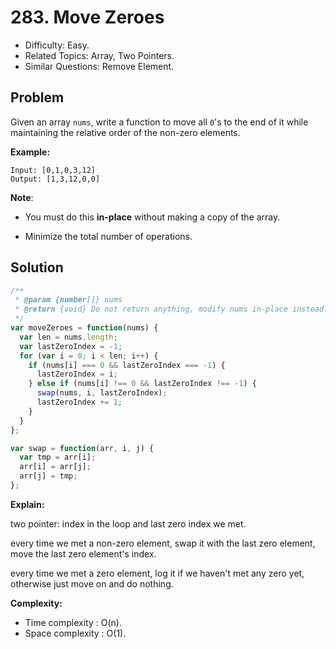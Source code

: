 # 283. Move Zeroes

- Difficulty: Easy.
- Related Topics: Array, Two Pointers.
- Similar Questions: Remove Element.

## Problem

Given an array ```nums```, write a function to move all ```0```'s to the end of it while maintaining the relative order of the non-zero elements.

**Example:**

```
Input: [0,1,0,3,12]
Output: [1,3,12,0,0]
```

**Note**:


	
- You must do this **in-place** without making a copy of the array.
	
- Minimize the total number of operations.


## Solution

```javascript
/**
 * @param {number[]} nums
 * @return {void} Do not return anything, modify nums in-place instead.
 */
var moveZeroes = function(nums) {
  var len = nums.length;
  var lastZeroIndex = -1;
  for (var i = 0; i < len; i++) {
    if (nums[i] === 0 && lastZeroIndex === -1) {
      lastZeroIndex = i;
    } else if (nums[i] !== 0 && lastZeroIndex !== -1) {
      swap(nums, i, lastZeroIndex);
      lastZeroIndex += 1;
    }
  }
};

var swap = function(arr, i, j) {
  var tmp = arr[i];
  arr[i] = arr[j];
  arr[j] = tmp;
};
```

**Explain:**

two pointer: index in the loop and last zero index we met.

every time we met a non-zero element, swap it with the last zero element, move the last zero element's index.

every time we met a zero element, log it if we haven't met any zero yet, otherwise just move on and do nothing.

**Complexity:**

* Time complexity : O(n).
* Space complexity : O(1).
